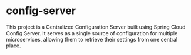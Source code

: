# config-server
This project is a Centralized Configuration Server built using Spring Cloud Config Server. It serves as a single source of configuration for multiple microservices, allowing them to retrieve their settings from one central place.
